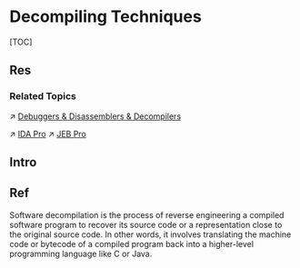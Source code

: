 # Decompiling Techniques

[TOC]



## Res
### Related Topics
↗ [Debuggers & Disassemblers & Decompilers](../../../../../../../🔑%20CS%20Core/👩‍💻%20Computer%20Languages%20&%20Programming%20Methodology/🛠️%20Programming%20Tools%20Chain/Debuggers%20&%20Disassemblers%20&%20Decompilers/Debuggers%20&%20Disassemblers%20&%20Decompilers.md)

↗ [IDA Pro](../../../../../../☠️%20Kill%20Chain/🔞%20Software%20Analysis%20Tools/⛰️%20Static%20Code%20Analysis%20Tools%20(SCAT)/👱🏻‍♀️%20IDA%20Pro/IDA%20Pro.md)
↗ [JEB Pro](../../../../../../☠️%20Kill%20Chain/🔞%20Software%20Analysis%20Tools/⛰️%20Static%20Code%20Analysis%20Tools%20(SCAT)/JEB%20Pro/JEB%20Pro.md)



## Intro



## Ref
[🤔 What is decompilation? | JEB Documentation]: https://www.pnfsoftware.com/decompilation

Software decompilation is the process of reverse engineering a compiled software program to recover its source code or a representation close to the original source code. In other words, it involves translating the machine code or bytecode of a compiled program back into a higher-level programming language like C or Java.

